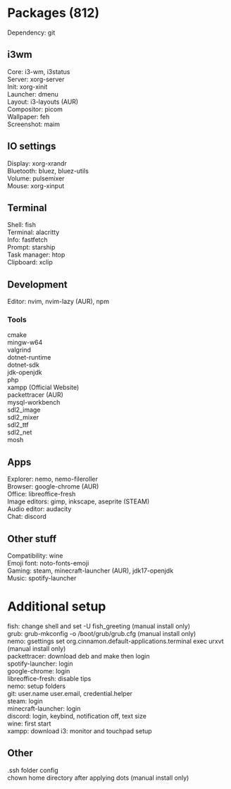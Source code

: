 # Packages (812)

Dependency: git

## i3wm
Core: i3-wm, i3status\
Server: xorg-server\
Init: xorg-xinit\
Launcher: dmenu\
Layout: i3-layouts (AUR)\
Compositor: picom\
Wallpaper: feh\
Screenshot: maim

## IO settings
Display: xorg-xrandr\
Bluetooth: bluez, bluez-utils\
Volume: pulsemixer\
Mouse: xorg-xinput

## Terminal
Shell: fish\
Terminal: alacritty\
Info: fastfetch\
Prompt: starship\
Task manager: htop\
Clipboard: xclip

## Development
Editor: nvim, nvim-lazy (AUR), npm

### Tools
cmake\
mingw-w64\
valgrind\
dotnet-runtime\
dotnet-sdk\
jdk-openjdk\
php\
xampp (Official Website)\
packettracer (AUR)\
mysql-workbench\
sdl2_image\
sdl2_mixer\
sdl2_ttf\
sdl2_net\
mosh

## Apps
Explorer: nemo, nemo-fileroller\
Browser: google-chrome (AUR)\
Office: libreoffice-fresh\
Image editors: gimp, inkscape, aseprite (STEAM)\
Audio editor: audacity\
Chat: discord

## Other stuff
Compatibility: wine\
Emoji font: noto-fonts-emoji\
Gaming: steam, minecraft-launcher (AUR),  jdk17-openjdk\
Music: spotify-launcher

# Additional setup
fish: change shell and set -U fish_greeting (manual install only)\
grub: grub-mkconfig -o /boot/grub/grub.cfg (manual install only)\
nemo: gsettings set org.cinnamon.default-applications.terminal exec urxvt (manual install only)\
packettracer: download deb and make then login\
spotify-launcher: login\
google-chrome: login\
libreoffice-fresh: disable tips\
nemo: setup folders\
git: user.name user.email, credential.helper\
steam: login\
minecraft-launcher: login\
discord: login, keybind, notification off, text size\
wine: first start\
xampp: download
i3: monitor and touchpad setup

## Other
.ssh folder config\
chown home directory after applying dots (manual install only)
